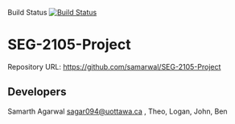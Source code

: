 Build Status
[![Build Status](https://circleci.com/gh/samarwal/SEG-2105-Project.png?branch=master)](https://circleci.com/gh/samarwal/SEG-2105-Project)


# SEG-2105-Project

Repository URL:
https://github.com/samarwal/SEG-2105-Project


Developers
----------

Samarth Agarwal <sagar094@uottawa.ca> , Theo, Logan, John, Ben
